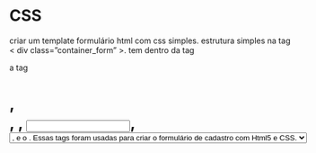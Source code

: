 # CSS
criar um template formulário html com css simples.
estrutura simples na tag < div class=”container_form” >. 
tem dentro da tag <div> a tag <h1>, <form>, <label>, <input>, <select>, <option>, <span> e o <button>.
Essas tags foram usadas para criar o  formulário de cadastro com Html5 e CSS. 
